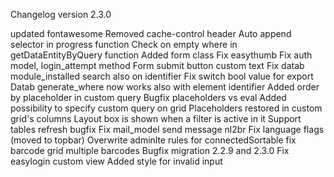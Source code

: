 Changelog version 2.3.0
 
updated fontawesome
Removed cache-control header
Auto append selector in progress function
Check on empty where in getDataEntityByQuery function
Added form class
Fix easythumb
Fix auth model, login_attempt method
Form submit button custom text
Fix datab module_installed search also on identifier
Fix switch bool value for export
Datab generate_where now works also with element identifier
Added order by placeholder in custom query
Bugfix placeholders vs eval
Added possibility to specify custom query on grid
Placeholders restored in custom grid's columns
Layout box is shown when a filter is active in it
Support tables refresh bugfix
Fix mail_model send message nl2br
Fix language flags (moved to topbar)
Overwrite adminlte rules for connectedSortable
fix barcode grid multiple barcodes
Bugfix migration 2.2.9 and 2.3.0
Fix easylogin custom view
Added style for invalid input
